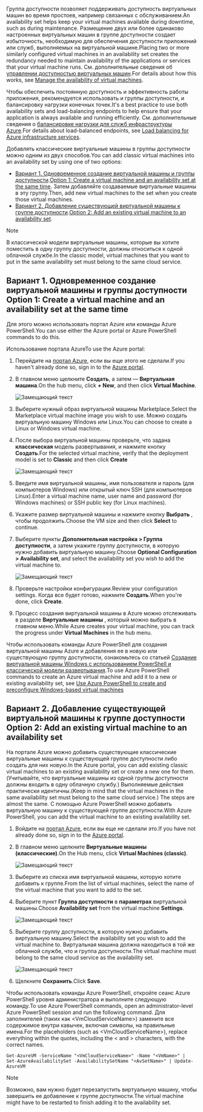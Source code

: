 


<span data-ttu-id="f9019-101">Группа доступности позволяет поддерживать доступность виртуальных машин во время простоев, например связанных с обслуживанием.</span><span class="sxs-lookup"><span data-stu-id="f9019-101">An availability set helps keep your virtual machines available during downtime, such as during maintenance.</span></span> <span data-ttu-id="f9019-102">Размещение двух или более одинаково настроенных виртуальных машин в группе доступности создает избыточность, необходимую для обеспечения доступности приложений или служб, выполняемых на виртуальной машине.</span><span class="sxs-lookup"><span data-stu-id="f9019-102">Placing two or more similarly configured virtual machines in an availability set creates the redundancy needed to maintain availability of the applications or services that your virtual machine runs.</span></span> <span data-ttu-id="f9019-103">См. дополнительные сведения об [управлении доступностью виртуальных машин][Manage the availability of virtual machines].</span><span class="sxs-lookup"><span data-stu-id="f9019-103">For details about how this works, see [Manage the availability of virtual machines][Manage the availability of virtual machines].</span></span>

<span data-ttu-id="f9019-104">Чтобы обеспечить постоянную доступность и эффективность работы приложения, рекомендуется использовать и группы доступности, и балансировку нагрузки конечных точек.</span><span class="sxs-lookup"><span data-stu-id="f9019-104">It's a best practice to use both availability sets and load-balancing endpoints to help ensure that your application is always available and running efficiently.</span></span> <span data-ttu-id="f9019-105">См. дополнительные сведения о [балансировке нагрузки для служб инфраструктуры Azure][Load balancing for Azure infrastructure services].</span><span class="sxs-lookup"><span data-stu-id="f9019-105">For details about load-balanced endpoints, see [Load balancing for Azure infrastructure services][Load balancing for Azure infrastructure services].</span></span>

<span data-ttu-id="f9019-106">Добавлять классические виртуальные машины в группы доступности можно одним из двух способов.</span><span class="sxs-lookup"><span data-stu-id="f9019-106">You can add classic virtual machines into an availability set by using one of two options:</span></span>

* <span data-ttu-id="f9019-107">[Вариант 1. Одновременное создание виртуальной машины и группы доступности][Option 1: Create a virtual machine and an availability set at the same time].</span><span class="sxs-lookup"><span data-stu-id="f9019-107">[Option 1: Create a virtual machine and an availability set at the same time][Option 1: Create a virtual machine and an availability set at the same time].</span></span> <span data-ttu-id="f9019-108">Затем добавляйте создаваемые виртуальные машины в эту группу.</span><span class="sxs-lookup"><span data-stu-id="f9019-108">Then, add new virtual machines to the set when you create those virtual machines.</span></span>
* <span data-ttu-id="f9019-109">[Вариант 2. Добавление существующей виртуальной машины к группе доступности][Option 2: Add an existing virtual machine to an availability set].</span><span class="sxs-lookup"><span data-stu-id="f9019-109">[Option 2: Add an existing virtual machine to an availability set][Option 2: Add an existing virtual machine to an availability set].</span></span>

> [!NOTE]
> <span data-ttu-id="f9019-110">В классической модели виртуальные машины, которые вы хотите поместить в одну группу доступности, должны относиться к одной облачной службе.</span><span class="sxs-lookup"><span data-stu-id="f9019-110">In the classic model, virtual machines that you want to put in the same availability set must belong to the same cloud service.</span></span>
> 
> 

## <span data-ttu-id="f9019-111"><a id="createset"> </a>Вариант 1. Одновременное создание виртуальной машины и группы доступности</span><span class="sxs-lookup"><span data-stu-id="f9019-111"><a id="createset"> </a>Option 1: Create a virtual machine and an availability set at the same time</span></span>
<span data-ttu-id="f9019-112">Для этого можно использовать портал Azure или команды Azure PowerShell.</span><span class="sxs-lookup"><span data-stu-id="f9019-112">You can use either the Azure portal or Azure PowerShell commands to do this.</span></span>

<span data-ttu-id="f9019-113">Использование портала Azure</span><span class="sxs-lookup"><span data-stu-id="f9019-113">To use the Azure portal:</span></span>

1. <span data-ttu-id="f9019-114">Перейдите на [портал Azure](https://portal.azure.com), если вы еще этого не сделали.</span><span class="sxs-lookup"><span data-stu-id="f9019-114">If you haven't already done so, sign in to the [Azure portal](https://portal.azure.com).</span></span>
2. <span data-ttu-id="f9019-115">В главном меню щелкните **Создать**, а затем — **Виртуальная машина**.</span><span class="sxs-lookup"><span data-stu-id="f9019-115">On the hub menu, click **+ New**, and then click **Virtual Machine**.</span></span>
   
    ![Замещающий текст](./media/virtual-machines-common-classic-configure-availability/ChooseVMImage.png)
3. <span data-ttu-id="f9019-117">Выберите нужный образ виртуальной машины Marketplace.</span><span class="sxs-lookup"><span data-stu-id="f9019-117">Select the Marketplace virtual machine image you wish to use.</span></span> <span data-ttu-id="f9019-118">Можно создать виртуальную машину Windows или Linux.</span><span class="sxs-lookup"><span data-stu-id="f9019-118">You can choose to create a Linux or Windows virtual machine.</span></span>
4. <span data-ttu-id="f9019-119">После выбора виртуальной машины проверьте, что задана **классическая** модель развертывания, и нажмите кнопку **Создать**.</span><span class="sxs-lookup"><span data-stu-id="f9019-119">For the selected virtual machine, verify that the deployment model is set to **Classic** and then click **Create**</span></span>
   
    ![Замещающий текст](./media/virtual-machines-common-classic-configure-availability/ChooseClassicModel.png)
5. <span data-ttu-id="f9019-121">Введите имя виртуальной машины, имя пользователя и пароль (для компьютеров Windows) или открытый ключ SSH (для компьютеров Linux).</span><span class="sxs-lookup"><span data-stu-id="f9019-121">Enter a virtual machine name, user name and password (for Windows machines) or SSH public key (for Linux machines).</span></span> 
6. <span data-ttu-id="f9019-122">Укажите размер виртуальной машины и нажмите кнопку **Выбрать** , чтобы продолжить.</span><span class="sxs-lookup"><span data-stu-id="f9019-122">Choose the VM size and then click **Select** to continue.</span></span>
7. <span data-ttu-id="f9019-123">Выберите пункты **Дополнительная настройка > Группа доступности**, а затем укажите группу доступности, в которую нужно добавить виртуальную машину.</span><span class="sxs-lookup"><span data-stu-id="f9019-123">Choose **Optional Configuration > Availability set**, and select the availability set you wish to add the virtual machine to.</span></span>
   
    ![Замещающий текст](./media/virtual-machines-common-classic-configure-availability/ChooseAvailabilitySet.png) 
8. <span data-ttu-id="f9019-125">Проверьте настройки конфигурации.</span><span class="sxs-lookup"><span data-stu-id="f9019-125">Review your configuration settings.</span></span> <span data-ttu-id="f9019-126">Когда все будет готово, нажмите **Создать**.</span><span class="sxs-lookup"><span data-stu-id="f9019-126">When you're done, click **Create**.</span></span>
9. <span data-ttu-id="f9019-127">Процесс создания виртуальной машины в Azure можно отслеживать в разделе **Виртуальные машины** , который можно выбрать в главном меню.</span><span class="sxs-lookup"><span data-stu-id="f9019-127">While Azure creates your virtual machine, you can track the progress under **Virtual Machines** in the hub menu.</span></span>

<span data-ttu-id="f9019-128">Чтобы использовать команды Azure PowerShell для создания виртуальной машины Azure и добавления ее в новую или существующую группу доступности, ознакомьтесь со статьей [Создание виртуальной машины Windows с использованием PowerShell и классической модели развертывания](../articles/virtual-machines/windows/classic/create-powershell.md?toc=%2fazure%2fvirtual-machines%2fwindows%2fclassic%2ftoc.json).</span><span class="sxs-lookup"><span data-stu-id="f9019-128">To use Azure PowerShell commands to create an Azure virtual machine and add it to a new or existing availability set, see [Use Azure PowerShell to create and preconfigure Windows-based virtual machines](../articles/virtual-machines/windows/classic/create-powershell.md?toc=%2fazure%2fvirtual-machines%2fwindows%2fclassic%2ftoc.json)</span></span>

## <span data-ttu-id="f9019-129"><a id="addmachine"> </a>Вариант 2. Добавление существующей виртуальной машины к группе доступности</span><span class="sxs-lookup"><span data-stu-id="f9019-129"><a id="addmachine"> </a>Option 2: Add an existing virtual machine to an availability set</span></span>
<span data-ttu-id="f9019-130">На портале Azure можно добавить существующие классические виртуальные машины к существующей группе доступности либо создать для них новую.</span><span class="sxs-lookup"><span data-stu-id="f9019-130">In the Azure portal, you can add existing classic virtual machines to an existing availability set or create a new one for them.</span></span> <span data-ttu-id="f9019-131">(Учитывайте, что виртуальные машины из одной группы доступности должны входить в одну облачную службу.) Выполняемые действия практически идентичны.</span><span class="sxs-lookup"><span data-stu-id="f9019-131">(Keep in mind that the virtual machines in the same availability set must belong to the same cloud service.) The steps are almost the same.</span></span> <span data-ttu-id="f9019-132">С помощью Azure PowerShell можно добавить виртуальную машину к существующей группе доступности.</span><span class="sxs-lookup"><span data-stu-id="f9019-132">With Azure PowerShell, you can add the virtual machine to an existing availability set.</span></span>

1. <span data-ttu-id="f9019-133">Войдите на [портал Azure](https://portal.azure.com), если вы еще не сделали это.</span><span class="sxs-lookup"><span data-stu-id="f9019-133">If you have not already done so, sign in to the [Azure portal](https://portal.azure.com).</span></span>
2. <span data-ttu-id="f9019-134">В главном меню щелкните **Виртуальные машины (классические)**.</span><span class="sxs-lookup"><span data-stu-id="f9019-134">On the Hub menu, click **Virtual Machines (classic)**.</span></span>
   
    ![Замещающий текст](./media/virtual-machines-common-classic-configure-availability/ChooseClassicVM.png)
3. <span data-ttu-id="f9019-136">Выберите из списка имя виртуальной машины, которую хотите добавить к группе.</span><span class="sxs-lookup"><span data-stu-id="f9019-136">From the list of virtual machines, select the name of the virtual machine that you want to add to the set.</span></span>
4. <span data-ttu-id="f9019-137">Выберите пункт **Группа доступности** в **параметрах** виртуальной машины.</span><span class="sxs-lookup"><span data-stu-id="f9019-137">Choose **Availability set** from the virtual machine **Settings**.</span></span>
   
    ![Замещающий текст](./media/virtual-machines-common-classic-configure-availability/AvailabilitySetSettings.png)
5. <span data-ttu-id="f9019-139">Выберите группу доступности, в которую нужно добавить виртуальную машину.</span><span class="sxs-lookup"><span data-stu-id="f9019-139">Select the availability set you wish to add the virtual machine to.</span></span> <span data-ttu-id="f9019-140">Виртуальная машина должна находиться в той же облачной службе, что и группа доступности.</span><span class="sxs-lookup"><span data-stu-id="f9019-140">The virtual machine must belong to the same cloud service as the availability set.</span></span>
   
    ![Замещающий текст](./media/virtual-machines-common-classic-configure-availability/AvailabilitySetPicker.png)
6. <span data-ttu-id="f9019-142">Щелкните **Сохранить**.</span><span class="sxs-lookup"><span data-stu-id="f9019-142">Click **Save**.</span></span>

<span data-ttu-id="f9019-143">Чтобы использовать команды Azure PowerShell, откройте сеанс Azure PowerShell уровня администратора и выполните следующую команду.</span><span class="sxs-lookup"><span data-stu-id="f9019-143">To use Azure PowerShell commands, open an administrator-level Azure PowerShell session and run the following command.</span></span> <span data-ttu-id="f9019-144">Для заполнителей (таких как &lt;VmCloudServiceName&gt;) замените все содержимое внутри кавычек, включая символы, на правильные имена.</span><span class="sxs-lookup"><span data-stu-id="f9019-144">For the placeholders (such as &lt;VmCloudServiceName&gt;), replace everything within the quotes, including the < and > characters, with the correct names.</span></span>

    Get-AzureVM -ServiceName "<VmCloudServiceName>" -Name "<VmName>" | Set-AzureAvailabilitySet -AvailabilitySetName "<AvSetName>" | Update-AzureVM

> [!NOTE]
> <span data-ttu-id="f9019-145">Возможно, вам нужно будет перезапустить виртуальную машину, чтобы завершить ее добавление к группе доступности.</span><span class="sxs-lookup"><span data-stu-id="f9019-145">The virtual machine might have to be restarted to finish adding it to the availability set.</span></span>
> 
> 

<!-- LINKS -->
[Option 1: Create a virtual machine and an availability set at the same time]: #createset
[Option 2: Add an existing virtual machine to an availability set]: #addmachine

[Load balancing for Azure infrastructure services]: ../articles/virtual-machines/virtual-machines-linux-load-balance.md
[Manage the availability of virtual machines]:../articles/virtual-machines/linux/manage-availability.md

[Create a virtual machine running Windows]: ../articles/virtual-machines/virtual-machines-windows-hero-tutorial.md
[Virtual Network overview]: ../articles/virtual-network/virtual-networks-overview.md

